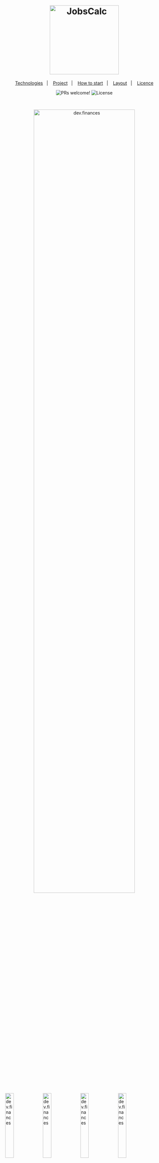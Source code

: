 <h1 align="center">
  <img alt="JobsCalc" title="JobsCalc" src="https://imgur.com/Po7z25C.png" width="220px" />
</h1>

<p align="center">
  <a href="#-technologies">Technologies</a>&nbsp;&nbsp;&nbsp;|&nbsp;&nbsp;&nbsp;
  <a href="#-project">Project</a>&nbsp;&nbsp;&nbsp;|&nbsp;&nbsp;&nbsp;
  <a href="#-howtostart">How to start</a>&nbsp;&nbsp;&nbsp;|&nbsp;&nbsp;&nbsp;
  <a href="#-layout">Layout</a>&nbsp;&nbsp;&nbsp;|&nbsp;&nbsp;&nbsp;
  <a href="#memo-licença">Licence</a>
</p>

<p align="center">
 <img src="https://img.shields.io/static/v1?label=PRs&message=welcome&color=49AA26&labelColor=000000" alt="PRs welcome!" />

  <img alt="License" src="https://img.shields.io/static/v1?label=license&message=MIT&color=49AA26&labelColor=000000">
</p>

<br>

<p align="center">
  <img alt="dev.finances" src="https://imgur.com/KI1hUHY.png" width="80%">
</p>


<div>
    <img alt="dev.finances" src="https://imgur.com/28ED14z.png" width="23%">
    <img alt="dev.finances" src="https://imgur.com/U29tkDv.png" width="23%">
    <img alt="dev.finances" src="https://imgur.com/UXPoUVA.png" width="23%">
    <img alt="dev.finances" src="https://imgur.com/Dr80mFI.png" width="23%">
            
</div>

## 🚀 Technologies

This project was developed with the following technologies:

- HTML
- CSS
- JavaScript
- Node
- ReactJS
- Express
- Prisma

## 💻 Project

FindYourDuoApp

## 🔌 How to start

To run the project just get the code and execute the command 
```
npm install 
```
for download the dependecies.

And after that you can run the project executing the command below:
```
npm run dev
```

## 🔖 Layout

You can view the layout of the project through [LINK](https://www.figma.com/file/s4fytPFbDiSkv4GPSfKaLE/Jobs-Planning). You need an account on [Figma](https://figma.com) to access it.

## :memo: Licence

This project is under the MIT license. See the [LICENSE](.github/LICENSE.md) file for more details.

---
